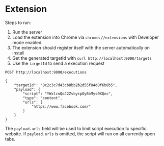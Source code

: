 # Extension

Steps to run:

1. Run the server
2. Load the extension into Chrome via `chrome://extensions` with Developer mode enabled
3. The extension should register itself with the server automatically on install
4. Get the generated targetId with `curl http://localhost:9000/targets`
5. Use the `targetId` to send a execution request

```
POST http://localhost:9000/executions

{
	"targetId": "8c2c3c7d43cb8bb2b2d55f84d8f6b0b5",
	"payload": {
		"script": "YWxlcnQoJ2ZvbycpOyBbMys0XQo=",
		"type": "content",
		"urls": [
			"https://www.facebook.com/"
		]
	}
}
```

The `payload.urls` field will be used to limit script execution to specific website. If `payload.urls` is omitted, the script will run on all currently open tabs.

